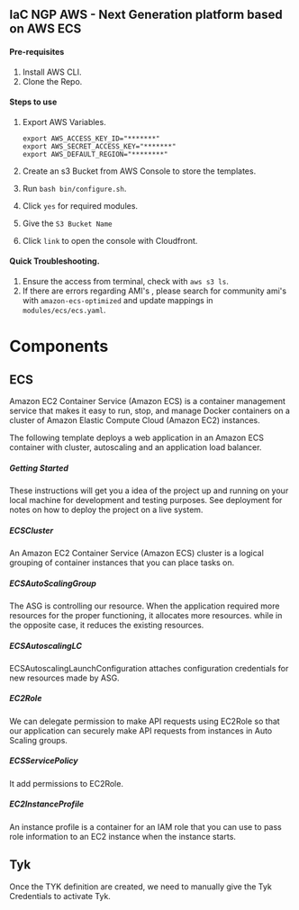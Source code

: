 ## IaC NGP AWS - Next Generation platform based on AWS ECS

#### Pre-requisites
1. Install AWS CLI.
2. Clone the Repo.

#### Steps to use

1. Export AWS Variables.

	```
	export AWS_ACCESS_KEY_ID="*******"
	export AWS_SECRET_ACCESS_KEY="*******"
	export AWS_DEFAULT_REGION="********"
	```
	
2. Create an s3 Bucket from AWS Console to store the templates.
3. Run `bash bin/configure.sh`.
4. Click `yes` for required modules.
5. Give the `S3 Bucket Name`
6. Click `link` to open the console with Cloudfront.

#### Quick Troubleshooting.

1. Ensure the access from terminal, check with `aws s3 ls`.
2. If there are errors regarding AMI's , please search for community ami's with `amazon-ecs-optimized` and update mappings in `modules/ecs/ecs.yaml`.

# Components

## ECS

Amazon EC2 Container Service (Amazon ECS) is a container management service that makes it easy to run, stop, and manage Docker containers on a cluster of Amazon Elastic Compute Cloud (Amazon EC2) instances.

The following template deploys a web application in an Amazon ECS container with cluster, autoscaling and an application load balancer.

##### Getting Started

These instructions will get you a idea of the project up and running on your local machine for development and testing purposes. See deployment for notes on how to deploy the project on a live system.

##### ECSCluster

An Amazon EC2 Container Service (Amazon ECS) cluster is a logical grouping of container instances that you can place tasks on. 

##### ECSAutoScalingGroup

The ASG is controlling our resource. When the application required more resources for the proper functioning, it allocates more resources. while in the opposite case, it reduces the existing resources.

##### ECSAutoscalingLC

ECSAutoscalingLaunchConfiguration attaches configuration credentials for new resources made by ASG.

##### EC2Role

We can delegate permission to make API requests using EC2Role so that our application can securely make API requests from instances in Auto Scaling groups. 

##### ECSServicePolicy

It add permissions to EC2Role.

##### EC2InstanceProfile

An instance profile is a container for an IAM role that you can use to pass role information to an EC2 instance when the instance starts.
## Tyk

Once the TYK definition are created, we need to manually give the Tyk Credentials to activate Tyk.
